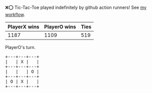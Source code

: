 :x::o: Tic-Tac-Toe played indefinitely by github action runners! See [my workflow](.github/workflows/play.yaml).

|PlayerX wins|PlayerO wins|Ties|
|-|-|-|
|1187|1109|519|

PlayerO's turn.

<pre>
+---+---+---+
|   | X |   |
+---+---+---+
|   |   | O |
+---+---+---+
| O | X |   |
+---+---+---+
</pre>